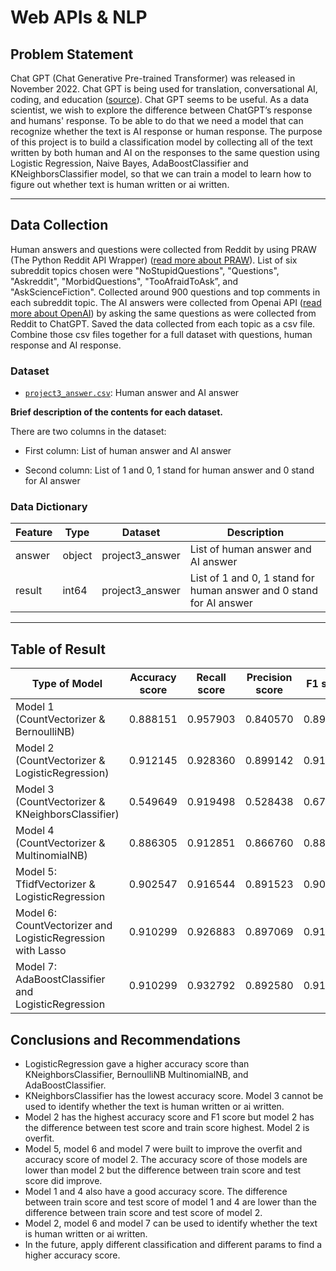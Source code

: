 # Web APIs & NLP

## Problem Statement

Chat GPT (Chat Generative Pre-trained Transformer) was released in November 2022. Chat GPT is being used for translation, conversational AI,  coding, and education ([source](https://research.aimultiple.com/chatgpt-use-cases/#textual-applications)). Chat GPT seems to be useful. As a data scientist, we wish to explore the difference between ChatGPT’s response and humans' response. To be able to do that we need a model that can recognize whether the text is AI response or human response. The purpose of this project is to build a classification model by collecting all of the text written by both human and AI on the responses to the same question using Logistic Regression, Naive Bayes, AdaBoostClassifier and KNeighborsClassifier model, so that we can train a model to learn how to figure out whether text is human written or ai written.

---
## Data Collection

Human answers and questions were collected from Reddit by using PRAW (The Python Reddit API Wrapper) ([read more about PRAW](https://praw.readthedocs.io/en/stable/)). List of six subreddit topics chosen were "NoStupidQuestions", "Questions", "Askreddit", "MorbidQuestions", "TooAfraidToAsk”, and "AskScienceFiction". Collected around 900 questions and top comments in each subreddit topic. The AI answers were collected from Openai API ([read more about OpenAI](https://openai.com/blog/openai-api)) by asking the same questions as were collected from Reddit to ChatGPT. Saved the data collected from each topic as a csv file. Combine those csv files together for a full dataset with questions, human response and AI response. 


### Dataset

* [`project3_answer.csv`]('../data/project3_answer.csv'): Human answer and AI answer

**Brief description of the contents for each dataset.**

There are two columns in the dataset:

* First column: List of human answer and AI answer

* Second column: List of 1 and 0, 1 stand for human answer and 0 stand for AI answer

### Data Dictionary

|Feature|Type|Dataset|Description|
|---|---|---|---|
|answer|object|project3_answer|List of human answer and AI answer| 
|result|int64|project3_answer|List of 1 and 0, 1 stand for human answer and 0 stand for AI answer| 

---

## Table of Result

|Type of Model|Accuracy score|Recall score|Precision score|F1 score|
|---|---|---|---|---|
|Model 1 (CountVectorizer & BernoulliNB)|0.888151|0.957903|0.840570|0.895409|
|Model 2 (CountVectorizer & LogisticRegression)|0.912145|0.928360|0.899142|0.913517|
|Model 3 (CountVectorizer & KNeighborsClassifier)|0.549649|0.919498|0.528438|0.671159|
|Model 4 (CountVectorizer & MultinomialNB)|0.886305|0.912851|0.866760|0.889209|
|Model 5: TfidfVectorizer & LogisticRegression|0.902547|0.916544|0.891523|0.903860|
|Model 6: CountVectorizer and LogisticRegression with Lasso|0.910299|0.926883|0.897069|0.911733|
|Model 7: AdaBoostClassifier and LogisticRegression|0.910299|0.932792|0.892580|0.912243|

## Conclusions and Recommendations

* LogisticRegression gave a higher accuracy score than KNeighborsClassifier, BernoulliNB MultinomialNB, and AdaBoostClassifier. 
* KNeighborsClassifier has the lowest accuracy score. Model 3 cannot be used to identify whether the text is human written or ai written.
* Model 2 has the highest accuracy score and F1 score but model 2 has the difference between test score and train score highest. Model 2 is overfit. 
* Model 5, model 6 and model 7 were built to improve the overfit and accuracy score of model 2. The accuracy score of those models are lower than model 2 but the difference between train score and test score did improve.
* Model 1 and 4 also have a good accuracy score. The difference between train score and test score of model 1 and 4 are lower than the difference between train score and test score of model 2. 
* Model 2, model 6 and model 7 can be used to identify whether the text is human written or ai written.
* In the future, apply different classification and different params to find a higher accuracy score.  

